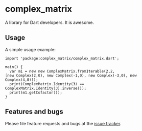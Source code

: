 # complex_matrix

A library for Dart developers. It is awesome.

## Usage

A simple usage example:

    import 'package:complex_matrix/complex_matrix.dart';

    main() {
      var m1 = new new ComplexMatrix.fromIterable(2,2,
    [new Complex(2,0), new Complex(-1,0), new Complex(-3,0), new Complex(4,0)]);
      print(ComplexMatrix.Identity(3) == ComplexMatrix.Identity(3).inverse());
      print(m1.getCofactor());
    }

## Features and bugs

Please file feature requests and bugs at the [issue tracker][tracker].

[tracker]: http://example.com/issues/replaceme
